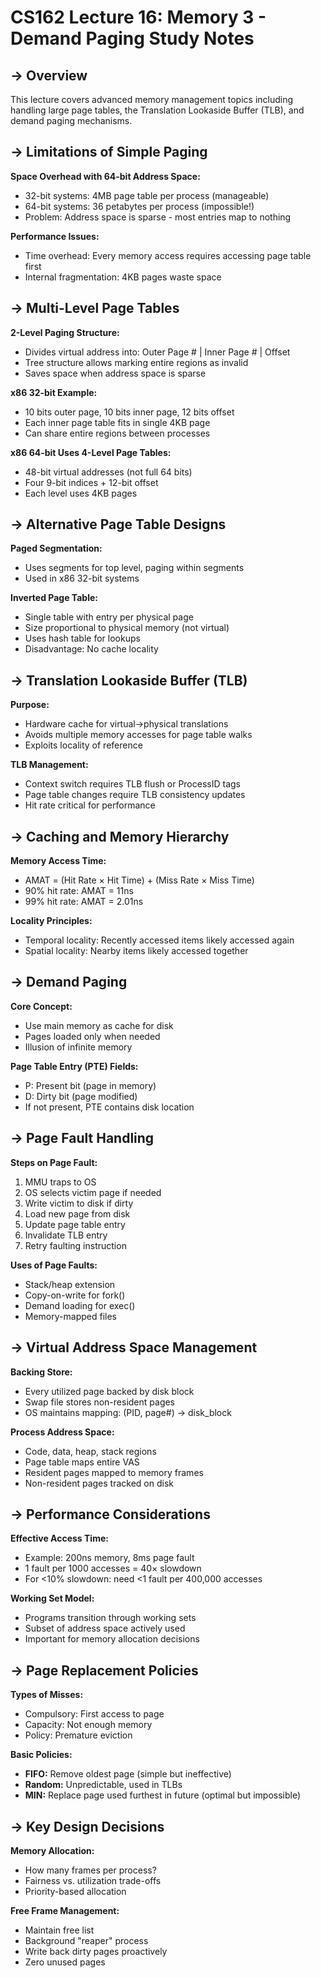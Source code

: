 # CS162 Lecture 16: Memory 3 - Demand Paging Study Notes

## → Overview
This lecture covers advanced memory management topics including handling large page tables, the Translation Lookaside Buffer (TLB), and demand paging mechanisms.

## → Limitations of Simple Paging

**Space Overhead with 64-bit Address Space:**
- 32-bit systems: 4MB page table per process (manageable)
- 64-bit systems: 36 petabytes per process (impossible!)
- Problem: Address space is sparse - most entries map to nothing

**Performance Issues:**
- Time overhead: Every memory access requires accessing page table first
- Internal fragmentation: 4KB pages waste space

## → Multi-Level Page Tables

**2-Level Paging Structure:**
- Divides virtual address into: Outer Page # | Inner Page # | Offset
- Tree structure allows marking entire regions as invalid
- Saves space when address space is sparse

**x86 32-bit Example:**
- 10 bits outer page, 10 bits inner page, 12 bits offset
- Each inner page table fits in single 4KB page
- Can share entire regions between processes

**x86 64-bit Uses 4-Level Page Tables:**
- 48-bit virtual addresses (not full 64 bits)
- Four 9-bit indices + 12-bit offset
- Each level uses 4KB pages

## → Alternative Page Table Designs

**Paged Segmentation:**
- Uses segments for top level, paging within segments
- Used in x86 32-bit systems

**Inverted Page Table:**
- Single table with entry per physical page
- Size proportional to physical memory (not virtual)
- Uses hash table for lookups
- Disadvantage: No cache locality

## → Translation Lookaside Buffer (TLB)

**Purpose:**
- Hardware cache for virtual→physical translations
- Avoids multiple memory accesses for page table walks
- Exploits locality of reference

**TLB Management:**
- Context switch requires TLB flush or ProcessID tags
- Page table changes require TLB consistency updates
- Hit rate critical for performance

## → Caching and Memory Hierarchy

**Memory Access Time:**
- AMAT = (Hit Rate × Hit Time) + (Miss Rate × Miss Time)
- 90% hit rate: AMAT = 11ns
- 99% hit rate: AMAT = 2.01ns

**Locality Principles:**
- Temporal locality: Recently accessed items likely accessed again
- Spatial locality: Nearby items likely accessed together

## → Demand Paging

**Core Concept:**
- Use main memory as cache for disk
- Pages loaded only when needed
- Illusion of infinite memory

**Page Table Entry (PTE) Fields:**
- P: Present bit (page in memory)
- D: Dirty bit (page modified)
- If not present, PTE contains disk location

## → Page Fault Handling

**Steps on Page Fault:**
1. MMU traps to OS
2. OS selects victim page if needed
3. Write victim to disk if dirty
4. Load new page from disk
5. Update page table entry
6. Invalidate TLB entry
7. Retry faulting instruction

**Uses of Page Faults:**
- Stack/heap extension
- Copy-on-write for fork()
- Demand loading for exec()
- Memory-mapped files

## → Virtual Address Space Management

**Backing Store:**
- Every utilized page backed by disk block
- Swap file stores non-resident pages
- OS maintains mapping: (PID, page#) → disk_block

**Process Address Space:**
- Code, data, heap, stack regions
- Page table maps entire VAS
- Resident pages mapped to memory frames
- Non-resident pages tracked on disk

## → Performance Considerations

**Effective Access Time:**
- Example: 200ns memory, 8ms page fault
- 1 fault per 1000 accesses = 40× slowdown
- For <10% slowdown: need <1 fault per 400,000 accesses

**Working Set Model:**
- Programs transition through working sets
- Subset of address space actively used
- Important for memory allocation decisions

## → Page Replacement Policies

**Types of Misses:**
- Compulsory: First access to page
- Capacity: Not enough memory
- Policy: Premature eviction

**Basic Policies:**
- **FIFO:** Remove oldest page (simple but ineffective)
- **Random:** Unpredictable, used in TLBs
- **MIN:** Replace page used furthest in future (optimal but impossible)

## → Key Design Decisions

**Memory Allocation:**
- How many frames per process?
- Fairness vs. utilization trade-offs
- Priority-based allocation

**Free Frame Management:**
- Maintain free list
- Background "reaper" process
- Write back dirty pages proactively
- Zero unused pages